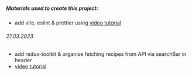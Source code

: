 ##### Materials used to create this project:
  - add vite, eslint & prettier using [video tutorial](https://www.youtube.com/watch?app=desktop&v=cchqeWY0Nak)

###### 27.03.2023
  - add redux-toolkit & organise fetching recipes from API via searchBar in header
  - [video tutorial](https://www.youtube.com/watch?v=C0fBnil_Im4&list=PLiZoB8JBsdznQv3kAEvTzDP2qjaUI8Vo7&index=1)
